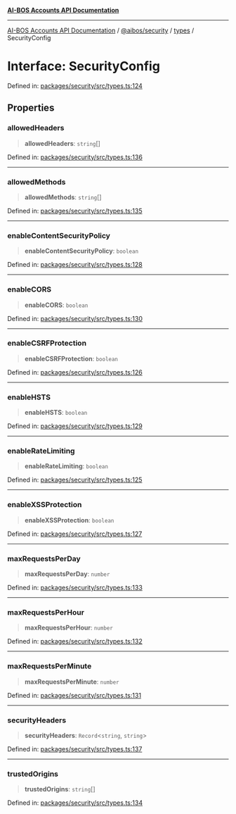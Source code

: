 [**AI-BOS Accounts API Documentation**](../../../../README.md)

***

[AI-BOS Accounts API Documentation](../../../../README.md) / [@aibos/security](../../README.md) / [types](../README.md) / SecurityConfig

# Interface: SecurityConfig

Defined in: [packages/security/src/types.ts:124](https://github.com/pohlai88/accounts/blob/48103fb36d28b2b9bfb33472b6de2f719773cde9/packages/security/src/types.ts#L124)

## Properties

### allowedHeaders

> **allowedHeaders**: `string`[]

Defined in: [packages/security/src/types.ts:136](https://github.com/pohlai88/accounts/blob/48103fb36d28b2b9bfb33472b6de2f719773cde9/packages/security/src/types.ts#L136)

***

### allowedMethods

> **allowedMethods**: `string`[]

Defined in: [packages/security/src/types.ts:135](https://github.com/pohlai88/accounts/blob/48103fb36d28b2b9bfb33472b6de2f719773cde9/packages/security/src/types.ts#L135)

***

### enableContentSecurityPolicy

> **enableContentSecurityPolicy**: `boolean`

Defined in: [packages/security/src/types.ts:128](https://github.com/pohlai88/accounts/blob/48103fb36d28b2b9bfb33472b6de2f719773cde9/packages/security/src/types.ts#L128)

***

### enableCORS

> **enableCORS**: `boolean`

Defined in: [packages/security/src/types.ts:130](https://github.com/pohlai88/accounts/blob/48103fb36d28b2b9bfb33472b6de2f719773cde9/packages/security/src/types.ts#L130)

***

### enableCSRFProtection

> **enableCSRFProtection**: `boolean`

Defined in: [packages/security/src/types.ts:126](https://github.com/pohlai88/accounts/blob/48103fb36d28b2b9bfb33472b6de2f719773cde9/packages/security/src/types.ts#L126)

***

### enableHSTS

> **enableHSTS**: `boolean`

Defined in: [packages/security/src/types.ts:129](https://github.com/pohlai88/accounts/blob/48103fb36d28b2b9bfb33472b6de2f719773cde9/packages/security/src/types.ts#L129)

***

### enableRateLimiting

> **enableRateLimiting**: `boolean`

Defined in: [packages/security/src/types.ts:125](https://github.com/pohlai88/accounts/blob/48103fb36d28b2b9bfb33472b6de2f719773cde9/packages/security/src/types.ts#L125)

***

### enableXSSProtection

> **enableXSSProtection**: `boolean`

Defined in: [packages/security/src/types.ts:127](https://github.com/pohlai88/accounts/blob/48103fb36d28b2b9bfb33472b6de2f719773cde9/packages/security/src/types.ts#L127)

***

### maxRequestsPerDay

> **maxRequestsPerDay**: `number`

Defined in: [packages/security/src/types.ts:133](https://github.com/pohlai88/accounts/blob/48103fb36d28b2b9bfb33472b6de2f719773cde9/packages/security/src/types.ts#L133)

***

### maxRequestsPerHour

> **maxRequestsPerHour**: `number`

Defined in: [packages/security/src/types.ts:132](https://github.com/pohlai88/accounts/blob/48103fb36d28b2b9bfb33472b6de2f719773cde9/packages/security/src/types.ts#L132)

***

### maxRequestsPerMinute

> **maxRequestsPerMinute**: `number`

Defined in: [packages/security/src/types.ts:131](https://github.com/pohlai88/accounts/blob/48103fb36d28b2b9bfb33472b6de2f719773cde9/packages/security/src/types.ts#L131)

***

### securityHeaders

> **securityHeaders**: `Record`\<`string`, `string`\>

Defined in: [packages/security/src/types.ts:137](https://github.com/pohlai88/accounts/blob/48103fb36d28b2b9bfb33472b6de2f719773cde9/packages/security/src/types.ts#L137)

***

### trustedOrigins

> **trustedOrigins**: `string`[]

Defined in: [packages/security/src/types.ts:134](https://github.com/pohlai88/accounts/blob/48103fb36d28b2b9bfb33472b6de2f719773cde9/packages/security/src/types.ts#L134)
